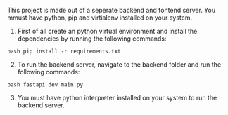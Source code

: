 This project is made out of a seperate backend and fontend server.
You mmust have python, pip and virtialenv installed on your system.

1. First of all create an python virtual environment and install the dependencies by running the following commands:

`bash pip install -r requirements.txt`

2. To run the backend server, navigate to the backend folder and run the following commands:

`bash fastapi dev main.py`

3. You must have python interpreter installed on your system to run the backend server.
